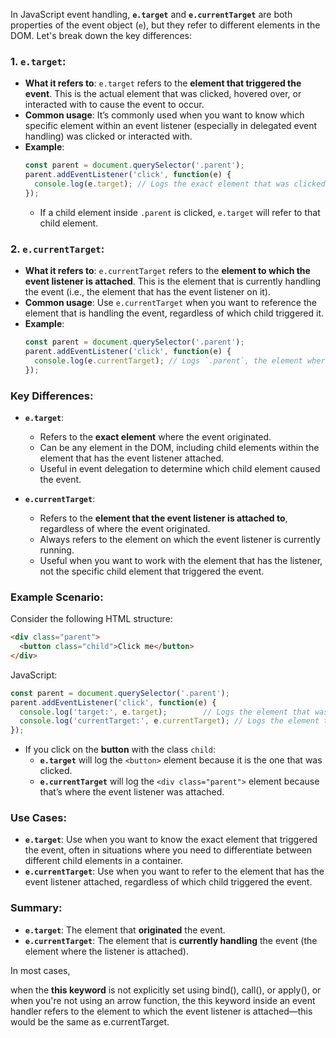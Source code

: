 
In JavaScript event handling, **`e.target`** and **`e.currentTarget`** are both properties of the event object (`e`), but they refer to different elements in the DOM. Let's break down the key differences:

### 1. **`e.target`**:
- **What it refers to**: `e.target` refers to the **element that triggered the event**. This is the actual element that was clicked, hovered over, or interacted with to cause the event to occur.
- **Common usage**: It’s commonly used when you want to know which specific element within an event listener (especially in delegated event handling) was clicked or interacted with.
- **Example**:
  ```javascript
  const parent = document.querySelector('.parent');
  parent.addEventListener('click', function(e) {
    console.log(e.target); // Logs the exact element that was clicked, even if it's a child of `.parent`
  });
  ```
  - If a child element inside `.parent` is clicked, `e.target` will refer to that child element.

### 2. **`e.currentTarget`**:
- **What it refers to**: `e.currentTarget` refers to the **element to which the event listener is attached**. This is the element that is currently handling the event (i.e., the element that has the event listener on it).
- **Common usage**: Use `e.currentTarget` when you want to reference the element that is handling the event, regardless of which child triggered it.
- **Example**:
  ```javascript
  const parent = document.querySelector('.parent');
  parent.addEventListener('click', function(e) {
    console.log(e.currentTarget); // Logs `.parent`, the element where the event listener is attached
  });
  ```

### **Key Differences:**
- **`e.target`**:
  - Refers to the **exact element** where the event originated.
  - Can be any element in the DOM, including child elements within the element that has the event listener attached.
  - Useful in event delegation to determine which child element caused the event.

- **`e.currentTarget`**:
  - Refers to the **element that the event listener is attached to**, regardless of where the event originated.
  - Always refers to the element on which the event listener is currently running.
  - Useful when you want to work with the element that has the listener, not the specific child element that triggered the event.

### Example Scenario:
Consider the following HTML structure:
```html
<div class="parent">
  <button class="child">Click me</button>
</div>
```

JavaScript:
```javascript
const parent = document.querySelector('.parent');
parent.addEventListener('click', function(e) {
  console.log('target:', e.target);        // Logs the element that was clicked (could be the button)
  console.log('currentTarget:', e.currentTarget); // Logs the element that the listener is attached to (always the parent)
});
```

- If you click on the **button** with the class `child`:
  - **`e.target`** will log the `<button>` element because it is the one that was clicked.
  - **`e.currentTarget`** will log the `<div class="parent">` element because that’s where the event listener was attached.

### Use Cases:
- **`e.target`**: Use when you want to know the exact element that triggered the event, often in situations where you need to differentiate between different child elements in a container.
- **`e.currentTarget`**: Use when you want to refer to the element that has the event listener attached, regardless of which child triggered the event.

### Summary:
- **`e.target`**: The element that **originated** the event.
- **`e.currentTarget`**: The element that is **currently handling** the event (the element where the listener is attached).


In most cases,

when the **this keyword** is not explicitly set using bind(), call(), or apply(), or when you're not using an arrow function, the this keyword inside an event handler refers to the element to which the event listener is attached—this would be the same as e.currentTarget.

